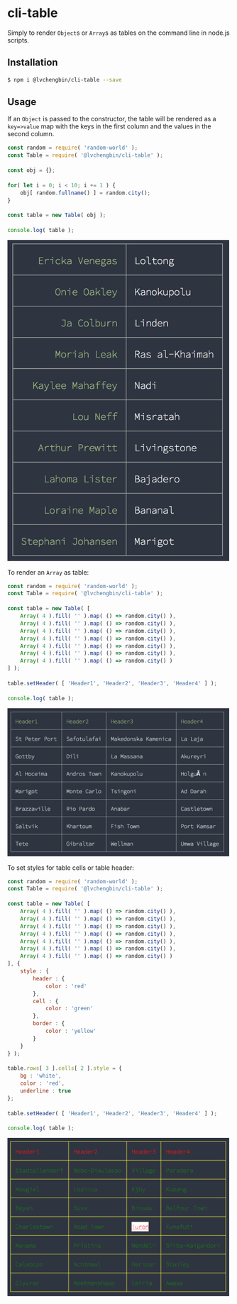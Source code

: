 # cli-table

Simply to render `Object`s or `Array`s as tables on the command line in node.js scripts.

## Installation

```bash
$ npm i @lvchengbin/cli-table --save
```

## Usage

If an `Object` is passed to the constructor, the table will be rendered as a `key=>value` map with the keys in the first column and the values in the second column.

```js
const random = require( 'random-world' );
const Table = require( '@lvchengbin/cli-table' );

const obj = {};

for( let i = 0; i < 10; i += 1 ) {
    obj[ random.fullname() ] = random.city();
}

const table = new Table( obj ); 

console.log( table );
```
<img src="https://raw.githubusercontent.com/LvChengbin/cli-table/master/screenshots/map.jpg" width="500" />

To render an `Array` as table:

```js
const random = require( 'random-world' );
const Table = require( '@lvchengbin/cli-table' );

const table = new Table( [
    Array( 4 ).fill( '' ).map( () => random.city() ),
    Array( 4 ).fill( '' ).map( () => random.city() ),
    Array( 4 ).fill( '' ).map( () => random.city() ),
    Array( 4 ).fill( '' ).map( () => random.city() ),
    Array( 4 ).fill( '' ).map( () => random.city() ),
    Array( 4 ).fill( '' ).map( () => random.city() ),
    Array( 4 ).fill( '' ).map( () => random.city() )
] );

table.setHeader( [ 'Header1', 'Header2', 'Header3', 'Header4' ] );

console.log( table );
```

<img src="https://raw.githubusercontent.com/LvChengbin/cli-table/master/screenshots/table.jpg" width="500" />

To set styles for table cells or table header:

```js
const random = require( 'random-world' );
const Table = require( '@lvchengbin/cli-table' );

const table = new Table( [
    Array( 4 ).fill( '' ).map( () => random.city() ),
    Array( 4 ).fill( '' ).map( () => random.city() ),
    Array( 4 ).fill( '' ).map( () => random.city() ),
    Array( 4 ).fill( '' ).map( () => random.city() ),
    Array( 4 ).fill( '' ).map( () => random.city() ),
    Array( 4 ).fill( '' ).map( () => random.city() ),
    Array( 4 ).fill( '' ).map( () => random.city() )
], {
    style : {
        header : {
            color : 'red'
        },
        cell : {
            color : 'green'
        },
        border : {
            color : 'yellow'
        }
    }
} );

table.rows[ 3 ].cells[ 2 ].style = {
    bg : 'white',
    color : 'red',
    underline : true
};

table.setHeader( [ 'Header1', 'Header2', 'Header3', 'Header4' ] );

console.log( table );
```

<img src="https://raw.githubusercontent.com/LvChengbin/cli-table/master/screenshots/style.png" width="500" />
